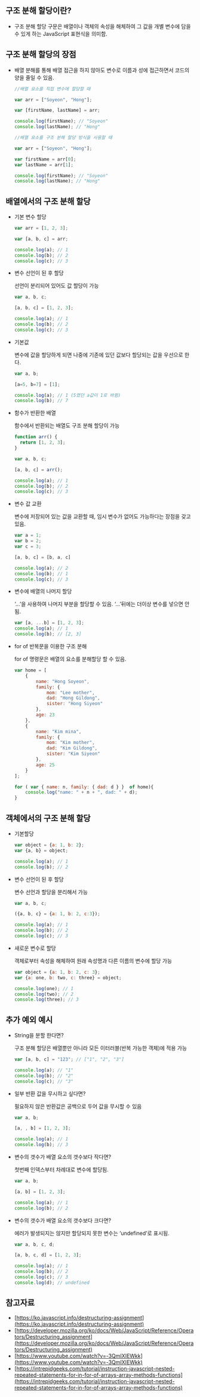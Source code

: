 ## 구조 분해 할당이란?

- 구조 분해 할당 구문은 배열이나 객체의 속성을 해체하여 그 값을 개별 변수에 담을 수 있게 하는 JavaScript 표현식을 의미함.

## 구조 분해 할당의 장점

- 배열 분해를 통해 배열 접근을 하지 않아도 변수로 이름과 성에 접근하면서 코드의 양을 줄일 수 있음.
    
    ```jsx
    //배열 요소를 직접 변수에 할당할 때
    
    var arr = ["Soyeon", "Hong"];
    
    var [firstName, lastName] = arr;
    
    console.log(firstName); // "Soyeon"
    console.log(lastName); // "Hong"
    ```
    
    ```jsx
    //배열 요소를 구조 분해 할당 방식을 사용할 때
    
    var arr = ["Soyeon", "Hong"];
    
    var firstName = arr[0];
    var lastName = arr[1];
    
    console.log(firstName); // "Soyeon"
    console.log(lastName); // "Hong"
    ```
    

## 배열에서의 구조 분해 할당

- 기본 변수 할당
    
    ```jsx
    var arr = [1, 2, 3];
    
    var [a, b, c] = arr;
    
    console.log(a); // 1
    console.log(b); // 2
    console.log(c); // 3
    ```
    
- 변수 선언이 된 후 할당
    
    선언이 분리되어 있어도 값 할당이 가능
    
    ```jsx
    var a, b, c;
    
    [a, b, c] = [1, 2, 3];
    
    console.log(a); // 1
    console.log(b); // 2
    console.log(c); // 3
    ```
    
- 기본값
    
    변수에 값을 할당하게 되면 나중에 기존에 있던 값보다 할당되는 값을 우선으로 한다.
    
    ```jsx
    var a, b;
    
    [a=5, b=7] = [1];
    
    console.log(a); // 1 (5였던 a값이 1로 바뀜)
    console.log(b); // 7
    ```
    
- 함수가 반환한 배열
    
    함수에서 반환되는 배열도 구조 분해 할당이 가능
    
    ```jsx
    function arr() {
      return [1, 2, 3];
    }
    
    var a, b, c;
    
    [a, b, c] = arr();
    
    console.log(a); // 1
    console.log(b); // 2
    console.log(c); // 3
    ```
    
- 변수 값 교환
    
    변수에 저장되어 있는 값을 교환할 때, 임시 변수가 없어도 가능하다는 장점을 갖고 있음.
    
    ```jsx
    var a = 1;
    var b = 2;
    var c = 3;
    
    [a, b, c] = [b, a, c]
    
    console.log(a); // 2
    console.log(b); // 1
    console.log(c); // 3
    ```
    
- 변수에 배열의 나머지 할당
    
    ‘…’을 사용하여 나머지 부분을 할당할 수 있음. ‘…’뒤에는 더이상 변수를 넣으면 안됨.
    
    ```jsx
    var [a, ...b] = [1, 2, 3];
    console.log(a); // 1
    console.log(b); // [2, 3]
    ```
    
- for of 반복문을 이용한 구조 분해
    
    for of 명령문은 배열의 요소를 분해할당 할 수 있음. 
    
    ```jsx
    var home = [
    	{
    		name: "Hong Soyeon",
    		family: {
    			mom: "Lee mother",
    			dad: "Hong Gildong",
    			sister: "Hong Siyeon"
    		},
    		age: 23
    	},
    	{
    		name: "Kim mina",
    		family: {
    			mom: "Kim mother",
    			dad: "Kim Gildong",
    			sister: "Kim Siyeon"
    		},
    		age: 25
    	}
    ];
    
    for ( var { name: n, family: { dad: d } }  of home){
    	console.log("name: " + n + ", dad: " + d);
    }
    ```
    

## 객체에서의 구조 분해 할당

- 기본할당
    
    ```jsx
    var object = {a: 1, b: 2};
    var {a, b} = object;
    
    console.log(a); // 1
    console.log(b); // 2
    ```
    
- 변수 선언이 된 후 할당
    
    변수 선언과 할당을 분리해서 가능
    
    ```jsx
    var a, b, c;
    
    ({a, b, c} = {a: 1, b: 2, c:3});
    
    console.log(a); // 1
    console.log(b); // 2
    console.log(c); // 3
    ```
    
- 새로운 변수로 할당
    
    객체로부터 속성을 해체하여 원래 속성명과 다른 이름의 변수에 할당 가능
    
    ```jsx
    var object = {a: 1, b: 2, c: 3};
    var {a: one, b: two, c: three} = object;
    
    console.log(one); // 1
    console.log(two); // 2
    console.log(three); // 3
    ```
    

## 추가 예외 예시

- String을 분할 한다면?
    
    구조 분해 할당은 배열뿐만 아니라 모든 이터러블(반복 가능한 객체)에 적용 가능
    
    ```jsx
    var [a, b, c] = "123"; // ["1", "2", "3"]
    
    console.log(a); // "1"
    console.log(b); // "2"
    console.log(c); // "3"
    ```
    
- 일부 반환 값을 무시하고 싶다면?
    
    필요하지 않은 반환값은 공백으로 두어 값을 무시할 수 있음
    
    ```jsx
    var a, b;
    
    [a, , b] = [1, 2, 3];
    
    console.log(a); // 1
    console.log(b); // 3
    ```
    
- 변수의 갯수가 배열 요소의 갯수보다 작다면?
    
    첫번째 인덱스부터 차례대로 변수에 할당됨.
    
    ```jsx
    var a, b;
    
    [a, b] = [1, 2, 3];
    
    console.log(a); // 1
    console.log(b); // 2
    ```
    
- 변수의 갯수가 배열 요소의 갯수보다 크다면?
    
    에러가 발생되지는 않지만 할당되지 못한 변수는 ‘undefined’로 표시됨. 
    
    ```jsx
    var a, b, c, d;
    
    [a, b, c, d] = [1, 2, 3];
    
    console.log(a); // 1
    console.log(b); // 2
    console.log(c); // 3
    console.log(d); // undefined
    ```
    

## 참고자료

- [https://ko.javascript.info/destructuring-assignment](https://ko.javascript.info/destructuring-assignment)
- [https://developer.mozilla.org/ko/docs/Web/JavaScript/Reference/Operators/Destructuring_assignment](https://developer.mozilla.org/ko/docs/Web/JavaScript/Reference/Operators/Destructuring_assignment)
- [https://www.youtube.com/watch?v=-3QmIXIEWkk](https://www.youtube.com/watch?v=-3QmIXIEWkk)
- [https://intrepidgeeks.com/tutorial/instruction-javascript-nested-repeated-statements-for-in-for-of-arrays-array-methods-functions](https://intrepidgeeks.com/tutorial/instruction-javascript-nested-repeated-statements-for-in-for-of-arrays-array-methods-functions)